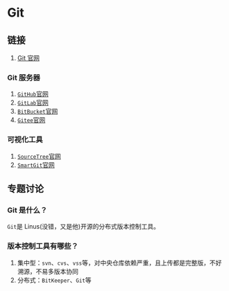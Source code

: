 # Git

## 链接

1. [Git 官网](https://git-scm.com/)

### Git 服务器

1. [`GitHub`官网](https://github.com/)
2. [`GitLab`官网](https://gitlab.com/)
3. [`BitBucket`官网](https://bitbucket.org/)
4. [`Gitee`官网](https://gitee.com/)

### 可视化工具

1. [`SourceTree`官网](https://www.sourcetreeapp.com/)
2. [`SmartGit`官网](https://www.syntevo.com/smartgit/)

## 专题讨论

### Git 是什么？

`Git`是 Linus(没错，又是他)开源的分布式版本控制工具。

### 版本控制工具有哪些？

1. 集中型：`svn`、`cvs`、`vss`等，对中央仓库依赖严重，且上传都是完整版，不好溯源，不易多版本协同
2. 分布式：`BitKeeper`、`Git`等
